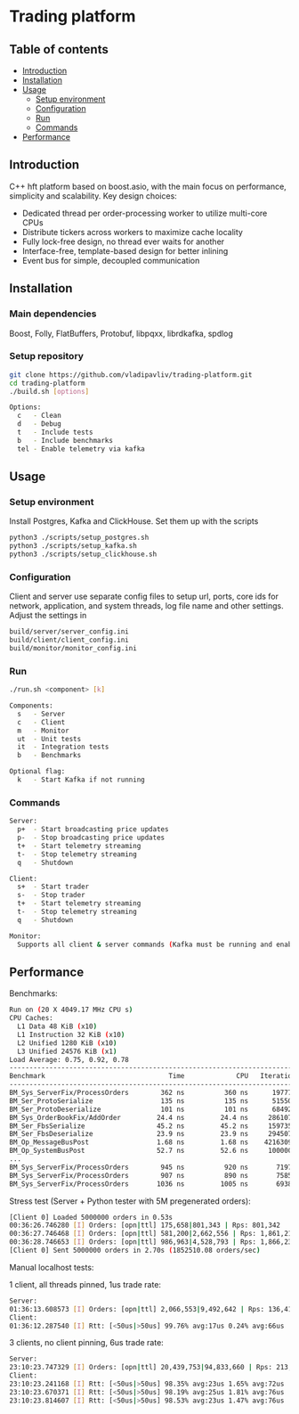 # Trading platform

## Table of contents
- [Introduction](#introduction)
- [Installation](#installation)
- [Usage](#usage)
    - [Setup environment](#setup-environment)
    - [Configuration](#configuration)
    - [Run](#run)
    - [Commands](#commands)
- [Performance](#performance)

## Introduction
C++ hft platform based on boost.asio, with the main focus on performance, simplicity and scalability. Key design choices:
- Dedicated thread per order-processing worker to utilize multi-core CPUs
- Distribute tickers across workers to maximize cache locality
- Fully lock-free design, no thread ever waits for another
- Interface-free, template-based design for better inlining
- Event bus for simple, decoupled communication

## Installation

### Main dependencies
Boost, Folly, FlatBuffers, Protobuf, libpqxx, librdkafka, spdlog

### Setup repository
```bash
git clone https://github.com/vladipavliv/trading-platform.git
cd trading-platform
./build.sh [options]

Options:
  c   - Clean
  d   - Debug
  t   - Include tests
  b   - Include benchmarks
  tel - Enable telemetry via kafka
```

## Usage
### Setup environment
Install Postgres, Kafka and ClickHouse. Set them up with the scripts
```bash
python3 ./scripts/setup_postgres.sh
python3 ./scripts/setup_kafka.sh
python3 ./scripts/setup_clickhouse.sh
```

### Configuration
Client and server use separate config files to setup url, ports, core ids for network, application, and system threads, log file name and other settings.
Adjust the settings in 

```bash
build/server/server_config.ini
build/client/client_config.ini
build/monitor/monitor_config.ini
```

### Run
```bash
./run.sh <component> [k]

Components:
  s   - Server
  c   - Client
  m   - Monitor
  ut  - Unit tests
  it  - Integration tests
  b   - Benchmarks

Optional flag:
  k   - Start Kafka if not running
```

### Commands
```bash
Server:
  p+  - Start broadcasting price updates
  p-  - Stop broadcasting price updates
  t+  - Start telemetry streaming
  t-  - Stop telemetry streaming
  q   - Shutdown

Client:
  s+  - Start trader
  s-  - Stop trader
  t+  - Start telemetry streaming
  t-  - Stop telemetry streaming
  q   - Shutdown

Monitor:
  Supports all client & server commands (Kafka must be running and enabled in config file)
```

## Performance

Benchmarks:
```bash
Run on (20 X 4049.17 MHz CPU s)
CPU Caches:
  L1 Data 48 KiB (x10)
  L1 Instruction 32 KiB (x10)
  L2 Unified 1280 KiB (x10)
  L3 Unified 24576 KiB (x1)
Load Average: 0.75, 0.92, 0.78
-------------------------------------------------------------------------
Benchmark                               Time             CPU   Iterations
-------------------------------------------------------------------------
BM_Sys_ServerFix/ProcessOrders        362 ns          360 ns      1977740 <- 1 worker
BM_Ser_ProtoSerialize                 135 ns          135 ns      5155063
BM_Ser_ProtoDeserialize               101 ns          101 ns      6849222
BM_Sys_OrderBookFix/AddOrder         24.4 ns         24.4 ns     28610773
BM_Ser_FbsSerialize                  45.2 ns         45.2 ns     15973594
BM_Ser_FbsDeserialize                23.9 ns         23.9 ns     29450748
BM_Op_MessageBusPost                 1.68 ns         1.68 ns    421630957
BM_Op_SystemBusPost                  52.7 ns         52.6 ns     10000000
...
BM_Sys_ServerFix/ProcessOrders        945 ns          920 ns       719780 <- 2 workers
BM_Sys_ServerFix/ProcessOrders        907 ns          890 ns       758570 <- 3 workers
BM_Sys_ServerFix/ProcessOrders       1036 ns         1005 ns       693849 <- 4 workers
```

Stress test (Server + Python tester with 5M pregenerated orders):
```bash
[Client 0] Loaded 5000000 orders in 0.53s
00:36:26.746280 [I] Orders: [opn|ttl] 175,658|801,343 | Rps: 801,342
00:36:27.746468 [I] Orders: [opn|ttl] 581,200|2,662,556 | Rps: 1,861,213
00:36:28.746653 [I] Orders: [opn|ttl] 986,963|4,528,793 | Rps: 1,866,237
[Client 0] Sent 5000000 orders in 2.70s (1852510.08 orders/sec)
```

Manual localhost tests:

1 client, all threads pinned, 1us trade rate:
```bash
Server:
01:36:13.608573 [I] Orders: [opn|ttl] 2,066,553|9,492,642 | Rps: 136,410
Client:
01:36:12.287540 [I] Rtt: [<50us|>50us] 99.76% avg:17us 0.24% avg:66us
```

3 clients, no client pinning, 6us trade rate:
```bash
Server:
23:10:23.747329 [I] Orders: [opn|ttl] 20,439,753|94,833,660 | Rps: 213,990
Client:
23:10:23.241168 [I] Rtt: [<50us|>50us] 98.35% avg:23us 1.65% avg:72us
23:10:23.670371 [I] Rtt: [<50us|>50us] 98.19% avg:25us 1.81% avg:76us
23:10:23.814607 [I] Rtt: [<50us|>50us] 98.53% avg:23us 1.47% avg:76us
```
